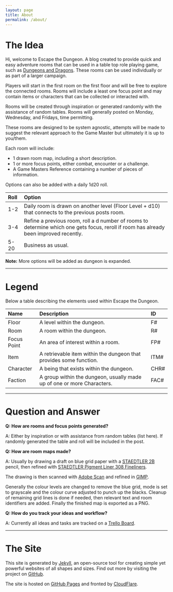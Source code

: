 ```yaml
---
layout: page
title: About
permalink: /about/
---
```


# The Idea

Hi, welcome to Escape the Dungeon. A blog created to provide quick and easy adventure rooms that can be used in a table top role playing game, such as [Dungeons and Dragons](https://dnd.wizards.com/). These rooms can be used individually or as part of a larger campaign.

Players will start in the first room on the first floor and will be free to explore the connected rooms. Rooms will include a least one focus point and may contain items or characters that can be collected or interacted with.

Rooms will be created through inspiration or generated randomly with the assistance of random tables. Rooms will generally posted on Monday, Wednesday, and Fridays, time permitting.

These rooms are designed to be system agnostic, attempts will be made to suggest the relevant approach to the Game Master but ultimately it is up to you/them.

Each room will include:

- 1 drawn room map, including a short description.
- 1 or more focus points, either combat, encounter or a challenge.
- A Game Masters Reference containing a number of pieces of information.

Options can also be added with a daily 1d20 roll.

| Roll | Option |
|:--------| :--- |
| 1-2 | Daily room is drawn on another level (Floor Level + d10) that connects to the previous posts room. |
| 3-4 | Refine a previous room, roll a d number of rooms to determine which one gets focus, reroll if room has already been improved recently. |
| 5-20 | Business as usual. |

**Note:** More options will be added as dungeon is expanded.

---

# Legend

Below a table describing the elements used within Escape the Dungeon.

| Name | Description | ID |
|:--------| :--- | :--- |
| Floor | A level within the dungeon. | F# |
| Room | A room within the dungeon. | R# |
| Focus Point | An area of interest within a room. | FP# |
| Item | A retrievable item within the dungeon that provides some function. | ITM# |
| Character | A being that exists within the dungeon. | CHR# |
| Faction | A group within the dungeon, usually made up of one or more Characters. | FAC# |

---

# Question and Answer

**Q: How are rooms and focus points generated?**

A: Either by inspiration or with assistance from random tables (list here). If randomly generated the table and roll will be included in the post.

**Q: How are room maps made?**

A: Usually by drawing a draft on blue grid paper with a [STAEDTLER 2B](https://www.staedtler.com.au/en/products/pencils-accessories/pencils/minerva-130-60-pencil/) pencil, then refined with [STAEDTLER Pigment Liner 308 Fineliners](https://www.staedtler.com.au/en/products/ink-writing-instruments/fineliners/pigment-liner-308-fineliner/).

The drawing is then scanned with [Adobe Scan](https://play.google.com/store/apps/details?id=com.adobe.scan.android&hl=en_AU) and refined in [GIMP](https://www.gimp.org/).

Generally the colour levels are changed to remove the blue grid, mode is set to grayscale and the colour curve adjusted to punch up the blacks. Cleanup of remaining grid lines is done if needed, then relevant text and room identifiers are added. Finally the finished map is exported as a PNG.

**Q: How do you track your ideas and workflow?**

A: Currently all ideas and tasks are tracked on a [Trello Board](https://trello.com/).

---

# The Site

This site is generated by [Jekyll](http://jekyllrb.com), an open-source tool for creating simple yet powerful websites of all shapes and sizes. Find out more by visiting the project on [GitHub](https://github.com/jekyll/jekyll).

The site is hosted on [GitHub Pages](https://pages.github.com/) and fronted by [CloudFlare](https://www.cloudflare.com/).
